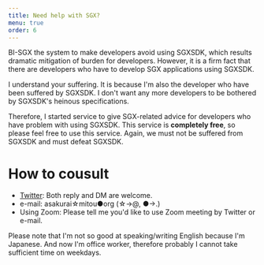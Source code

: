 ```yaml
---
title: Need help with SGX?
menu: true
order: 6
---
```


BI-SGX the system to make developers avoid using SGXSDK, which results dramatic mitigation of burden for developers. However, it is a firm fact that there are developers who have to develop SGX applications using SGXSDK.  

I understand your suffering. It is because I'm also the developer who have been suffered by SGXSDK. I don't want any more developers to be bothered by SGXSDK's heinous specifications.  

Therefore, I started service to give SGX-related advice for developers who have problem with using SGXSDK. This service is **completely free**, so please feel free to use this service. Again, we must not be suffered from SGXSDK and must defeat SGXSDK.  

# How to cousult
* [Twitter](https://twitter.com/dd_cliffford): Both reply and DM are welcome.
* e-mail: asakurai☆mitou●org (☆->@, ●->.)
* Using Zoom: Please tell me you'd like to use Zoom meeting by Twitter or e-mail.


Please note that I'm not so good at speaking/writing English because I'm Japanese. And now I'm office worker, therefore probably I cannot take sufficient time on weekdays.

